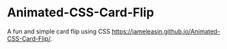 # Animated-CSS-Card-Flip
A fun and simple card flip using CSS
https://jameleasin.github.io/Animated-CSS-Card-Flip/.
